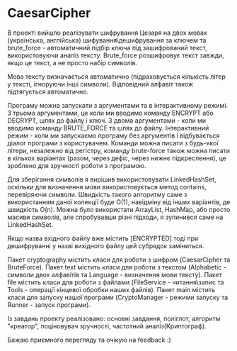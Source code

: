 # CaesarCipher

В проекті вийшло реалізувати шифрування Цезаря на двох мовах (українська, англійська)  шифування\дешифрування
за ключем та brute_force - автоматичний підбір ключа під зашифрований текст, використовуючи аналіз тексту.
Brute_force розшифровує текст завжди, якщо це текст, а не просто набір символів.

Мова тексту визначається автоматично (підраховується кількість літер у тексті, ігноруючи інші символи).
Відповідний алфавіт також підтягується автоматично.

Програму можна запускати з аргументами та в інтерактивному режимі. З трьома аргументами, це коли ми вводимо
команду ENCRYPT або DECRYPT, шлях до файлу і ключ. З двома аргументами - коли ми вводимо команду BRUTE_FORCE
та шлях до файлу. Інтерактивний режим - коли ми запускаємо програму без аргументів і відбувається діалог
програми з користувачем. Команди можна писати з будь-якої літери, незалежно від регістру, команду brute-force
також можна писати в кількох варіантах (разом, через дефіс, через нижнє підкреслення), це зроблено для
зручності роботи з програмою.

Для зберігання символів я вирішив використовувати LinkedHashSet, оскільки для визначення мови використовується
метод contains, перевіряючи символи. Швидкість такого алгоритму саме з використанням даної колекції буде O(1),
навідміну від інших варіантів, де швидкість O(n). Можна було використати ArrayList, HashMap, або просто масиви
символів,  але спробувавши різні підходи, я зупинився саме на LinkedHashSet.

Якщо назва вхідного файлу вже містить [ENCRYPTED] тоді при дешифруванні у назві вихідного файлу цей
субрядок заміниться.

Пакет cryptography містить класи для роботи з шифром (CaesarCipher та BruteForce).
Пакет text містить класи для роботи з текстом (Alphabetic - символи двох алфавітів та Language - визначення
мови тексту).
Пакет file містить класи для роботи з файлами (FileService - читання\запис та Tools - операції кінцевої обробки
наших файлів).
Пакет main містить класи для запуску нашої програми (CryptoManager - режими запуску та Runner - запуск програми).


Із завдань проекту реалізовано: основні завдання, поліглот, алгоритм "креатор", поціновувач зручності,
частотний аналіз(Криптограф).


Бажаю приємного перегляду та очікую на feedback :)

